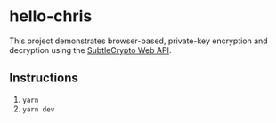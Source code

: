 # hello-chris

This project demonstrates browser-based, private-key encryption
and decryption using the [SubtleCrypto Web API](https://developer.mozilla.org/en-US/docs/Web/API/SubtleCrypto).

## Instructions

1. `yarn`
2. `yarn dev`
